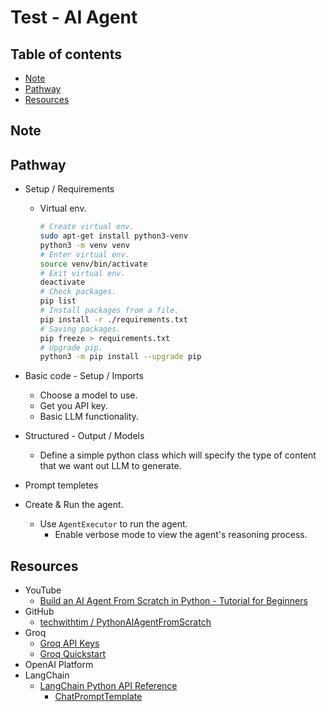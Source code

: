 <!-- omit in toc -->
# Test - AI Agent

<!-- omit in toc -->
## Table of contents

- [Note](#note)
- [Pathway](#pathway)
- [Resources](#resources)

## Note

## Pathway

- Setup / Requirements

  - Virtual env.

    ```bash
    # Create virtual env.
    sudo apt-get install python3-venv
    python3 -m venv venv
    # Enter virtual env.
    source venv/bin/activate
    # Exit virtual env.
    deactivate
    # Check packages.
    pip list
    # Install packages from a file.
    pip install -r ./requirements.txt
    # Saving packages.
    pip freeze > requirements.txt
    # Upgrade pip.
    python3 -m pip install --upgrade pip
    ```

- Basic code - Setup / Imports
  - Choose a model to use.
  - Get you API key.
  - Basic LLM functionality.
- Structured - Output / Models
  - Define a simple python class which will specify the type of content that we want out LLM to generate.
- Prompt templetes
- Create & Run the agent.
  - Use `AgentExecutor` to run the agent.
    - Enable verbose mode to view the agent's reasoning process.

## Resources

- YouTube
  - [Build an AI Agent From Scratch in Python - Tutorial for Beginners](https://www.youtube.com/watch?v=bTMPwUgLZf0)
- GitHub
  - [techwithtim / PythonAIAgentFromScratch](http://github.com/techwithtim/PythonAIAgentFromScratch)
- Groq
  - [Groq API Keys](https://console.groq.com/keys)
  - [Groq Quickstart](https://console.groq.com/docs/quickstart)
- OpenAI Platform
- LangChain
  - [LangChain Python API Reference](https://python.langchain.com/api_reference/index.html)
    - [ChatPromptTemplate](https://python.langchain.com/api_reference/core/prompts/langchain_core.prompts.chat.ChatPromptTemplate.html)
